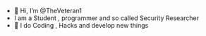 - 👋 Hi, I’m @TheVeteran1
- I am a Student , programmer and so called Security Researcher
- 👀 I do Coding , Hacks and develop new things


<!---
TheVeteran1/TheVeteran1 is a ✨ special ✨ repository because its `README.md` (this file) appears on your GitHub profile.
You can click the Preview link to take a look at your changes.
--->
